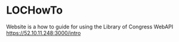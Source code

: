 # LOCHowTo
Website is a how to guide for using the Library of Congress WebAPI<br>
https://52.10.11.248:3000/intro
